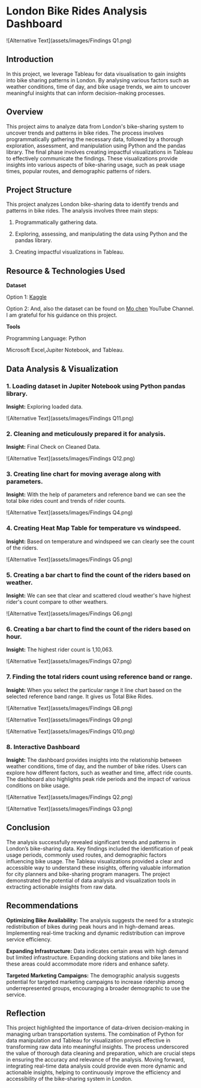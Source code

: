 # London Bike Rides Analysis Dashboard

![Alternative Text](assets/images/Findings Q1.png)

## Introduction
In this project, we leverage Tableau for data visualisation to gain insights into bike sharing patterns in London. By analysing various factors such as weather conditions, time of day, and bike usage trends, we aim to uncover meaningful insights that can inform decision-making processes.
## Overview
This project aims to analyze data from London's bike-sharing system to uncover trends and patterns in bike rides. The process involves programmatically gathering the necessary data, followed by a thorough exploration, assessment, and manipulation using Python and the pandas library. The final phase involves creating impactful visualizations in Tableau to effectively communicate the findings. These visualizations provide insights into various aspects of bike-sharing usage, such as peak usage times, popular routes, and demographic patterns of riders.
## Project Structure
This project analyzes London bike-sharing data to identify trends and patterns in bike rides. The analysis involves three main steps:

1. Programmatically gathering data.

2. Exploring, assessing, and manipulating the data using Python and the pandas library.

3. Creating impactful visualizations in Tableau.

## Resource & Technologies Used

**Dataset**

Option 1: [Kaggle](https://www.kaggle.com/datasets?fileType=csv)

Option 2: And, also the dataset can be found on [Mo chen](https://www.youtube.com/@mo-chen) YouTube Channel. I am grateful for his guidance on this project.

**Tools** 

Programming Language: Python

Microsoft Excel,Jupiter Notebook, and Tableau.

## Data Analysis & Visualization 
### 1. Loading dataset in Jupiter Notebook using Python pandas library. 

**Insight:** Exploring loaded data.

![Alternative Text](assets/images/Findings Q11.png)

### 2. Cleaning and meticulously prepared it for analysis. 

**Insight:** Final Check on Cleaned Data.

![Alternative Text](assets/images/Findings Q12.png)

### 3. Creating line chart for moving average along with parameters.

**Insight:** With the help of parameters and reference band we can see the total bike rides count and trends of rider counts.

![Alternative Text](assets/images/Findings Q4.png)

### 4. Creating Heat Map Table for temperature vs windspeed.

**Insight:** Based on temperature and windspeed we can clearly see the count of the riders.

![Alternative Text](assets/images/Findings Q5.png)

### 5. Creating a bar chart to find the count of the riders based on weather.

**Insight:** We can see that clear and scattered cloud weather's have highest rider's count compare to other weathers. 

![Alternative Text](assets/images/Findings Q6.png)

### 6. Creating a bar chart to find the count of the riders based on hour.

**Insight:** The highest rider count is 1,10,063.

![Alternative Text](assets/images/Findings Q7.png)

### 7. Finding the total riders count using reference band or range.

**Insight:** When you select the particular range it line chart based on the selected reference band range. It gives us Total Bike Rides.

![Alternative Text](assets/images/Findings Q8.png)

![Alternative Text](assets/images/Findings Q9.png)

![Alternative Text](assets/images/Findings Q10.png)

### 8. Interactive Dashboard

**Insight:** The dashboard provides insights into the relationship between weather conditions, time of day, and the number of bike rides. Users can explore how different factors, such as weather and time, affect ride counts. The dashboard also highlights peak ride periods and the impact of various conditions on bike usage.

![Alternative Text](assets/images/Findings Q2.png)

![Alternative Text](assets/images/Findings Q3.png)

## Conclusion
The analysis successfully revealed significant trends and patterns in London’s bike-sharing data. Key findings included the identification of peak usage periods, commonly used routes, and demographic factors influencing bike usage. The Tableau visualizations provided a clear and accessible way to understand these insights, offering valuable information for city planners and bike-sharing program managers. The project demonstrated the potential of data analysis and visualization tools in extracting actionable insights from raw data.
## Recommendations
**Optimizing Bike Availability:** The analysis suggests the need for a strategic redistribution of bikes during peak hours and in high-demand areas. Implementing real-time tracking and dynamic redistribution can improve service efficiency.

**Expanding Infrastructure:** Data indicates certain areas with high demand but limited infrastructure. Expanding docking stations and bike lanes in these areas could accommodate more riders and enhance safety.

**Targeted Marketing Campaigns:** The demographic analysis suggests potential for targeted marketing campaigns to increase ridership among underrepresented groups, encouraging a broader demographic to use the service.
## Reflection
This project highlighted the importance of data-driven decision-making in managing urban transportation systems. The combination of Python for data manipulation and Tableau for visualization proved effective in transforming raw data into meaningful insights. The process underscored the value of thorough data cleaning and preparation, which are crucial steps in ensuring the accuracy and relevance of the analysis. Moving forward, integrating real-time data analysis could provide even more dynamic and actionable insights, helping to continuously improve the efficiency and accessibility of the bike-sharing system in London.


